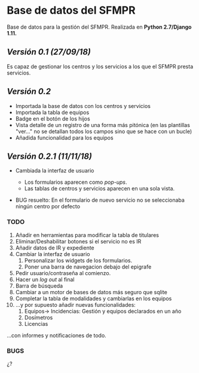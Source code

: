 # Base de datos del SFMPR

Base de datos para la gestión del SFMPR.
Realizada en **Python 2.7/Django 1.11.**

## *Versión 0.1 (27/09/18)*

Es capaz de gestionar los centros y los servicios
a los que el SFMPR presta servicios.

## *Versión 0.2*

* Importada la base de datos con los centros y servicios
* Importada la tabla de equipos
* Badge en el botón de los hijos
* Vista detalle de un registro de una forma más pitónica
(en las plantillas "ver..." no se detallan todos los campos sino que
 se hace con un bucle) 
* Añadida funcionalidad para los equipos

## *Versión 0.2.1 (11/11/18)*

* Cambiada la interfaz de usuario
    * Los formularios aparecen como *pop-ups*.
    * Las tablas de centros y servicios aparecen en una sola vista.
    
* BUG resuelto: En el formulario de nuevo servicio no se seleccionaba ningún centro por defecto
    
### TODO

1. Añadir en herramientas para modificar la tabla de titulares
1. Eliminar/Deshabilitar botones si el servicio no es IR
1. Añadir datos de IR y expediente
1. Cambiar la interfaz de usuario
    1. Personalizar los widgets de los formularios.
    1. Poner una barra de navegacion debajo del epigrafe
1. Pedir usuario/contraseña al comienzo.
1. Hacer un *log out* al final 
1. Barra de búsqueda
1. Cambiar a un motor de bases de datos más seguro que sqlite
1. Completar la tabla de modalidades y cambiarlas en los equipos
1. ...y por supuesto añadir nuevas funcionalidades:
    1. Equipos-> Incidencias: Gestión y equipos declarados en un año
    1. Dosímetros
    1. Licencias

...con informes y notificaciones de todo. 

### BUGS

¿?